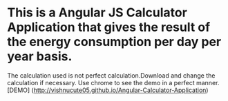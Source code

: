 # This is a Angular JS Calculator Application that gives the result of the energy consumption per day per year basis.
The calculation used is not perfect calculation.Download and change the calculation if necessary.
Use chrome to see the demo in a perfect manner.
[DEMO] (http://vishnucute05.github.io/Angular-Calculator-Application)
